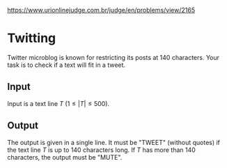 https://www.urionlinejudge.com.br/judge/en/problems/view/2165

# Twitting

Twitter microblog is known for restricting its posts at 140 characters. Your
task is to check if a text will fit in a tweet.

## Input

Input is a text line $T$ ($1 \leq |T| \leq 500$).

## Output

The output is given in a single line. It must be "TWEET" (without quotes) if
the text line $T$ is up to 140 characters long. If $T$ has more than 140
characters, the output must be "MUTE".
